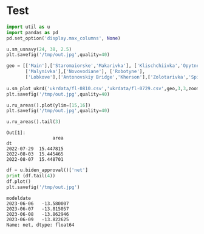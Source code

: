 # Test

```python
import util as u
import pandas as pd
pd.set_option('display.max_columns', None)
```


```python
u.sm_usnavy(24, 38, 2.5)
plt.savefig('/tmp/out.jpg',quality=40)
```




















```python
geo = [['Main'],['Staromaiorske','Makarivka'], ['Klischchiivka','Opytne','Bakhmut'],
       ['Malynivka'],['Novovodiane'], ['Robotyne'],
       ['Lobkove'],['Antonovskiy Bridge','Kherson'],['Zolotarivka','Spirne']]
       
u.sm_plot_ukr4('ukrdata/fl-0810.csv','ukrdata/fl-0729.csv',geo,3,3,zoom=0.03,fsize=(10,10),)
plt.savefig('/tmp/out.jpg',quality=40)
```














```python
u.ru_areas().plot(ylim=[15,16])
plt.savefig('/tmp/out.jpg',quality=40)
```


```python
u.ru_areas().tail(3)
```

```text
Out[1]: 
                 area
dt                   
2022-07-29  15.447815
2022-08-03  15.445465
2022-08-07  15.448701
```



























































```python
df = u.biden_approval()['net']
print (df.tail(4))
df.plot()
plt.savefig('/tmp/out.jpg')
```

```text
modeldate
2023-06-06   -13.580007
2023-06-07   -13.815057
2023-06-08   -13.862946
2023-06-09   -13.822625
Name: net, dtype: float64
```





